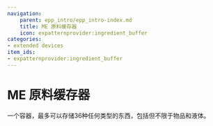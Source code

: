 ```yaml
---
navigation:
    parent: epp_intro/epp_intro-index.md
    title: ME 原料缓存器
    icon: expatternprovider:ingredient_buffer
categories:
- extended devices
item_ids:
- expatternprovider:ingredient_buffer
---
```


# ME 原料缓存器

<BlockImage id="expatternprovider:ingredient_buffer" scale="8"></BlockImage>

一个容器，最多可以存储36种任何类型的东西，包括但不限于物品和液体。